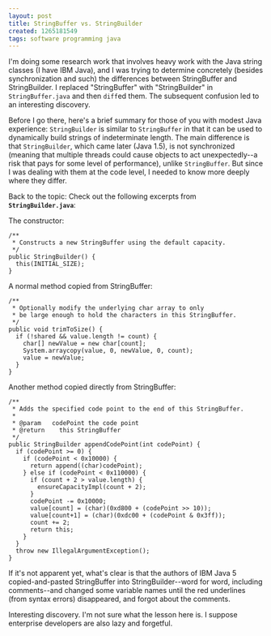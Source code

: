 ```yaml
---
layout: post
title: StringBuffer vs. StringBuilder
created: 1265181549
tags: software programming java
---
```

I'm doing some research work that involves heavy work with the Java string classes (I have IBM Java), and I was trying to determine concretely (besides synchronization and such) the differences between StringBuffer and StringBuilder. I replaced "StringBuffer" with "StringBuilder" in <code>StringBuffer.java</code> and then <code>diff</code>ed them. The subsequent confusion led to an interesting discovery.

Before I go there, here's a brief summary for those of you with modest Java experience: `StringBuilder` is similar to `StringBuffer` in that it can be used to dynamically build strings of indeterminate length. The main difference is that `StringBuilder`, which came later (Java 1.5), is not synchronized (meaning that multiple threads could cause objects to act unexpectedly--a risk that pays for some level of performance), unlike `StringBuffer`. But since I was dealing with them at the code level, I needed to know more deeply where they differ.

Back to the topic: Check out the following excerpts from **`StringBuilder.java`**:

The constructor:

    /**
     * Constructs a new StringBuffer using the default capacity.
     */
    public StringBuilder() {
      this(INITIAL_SIZE);
    }

A normal method copied from StringBuffer:

    /**
     * Optionally modify the underlying char array to only
     * be large enough to hold the characters in this StringBuffer.
     */
    public void trimToSize() {
      if (!shared && value.length != count) {
        char[] newValue = new char[count];
        System.arraycopy(value, 0, newValue, 0, count);
        value = newValue;
      }
    }

Another method copied directly from StringBuffer:

    /**
     * Adds the specified code point to the end of this StringBuffer.
     *
     * @param   codePoint the code point
     * @return    this StringBuffer
     */
    public StringBuilder appendCodePoint(int codePoint) {
      if (codePoint >= 0) {
        if (codePoint < 0x10000) {
          return append((char)codePoint);
        } else if (codePoint < 0x110000) {
          if (count + 2 > value.length) {
            ensureCapacityImpl(count + 2);
          }
          codePoint -= 0x10000;
          value[count] = (char)(0xd800 + (codePoint >> 10));
          value[count+1] = (char)(0xdc00 + (codePoint & 0x3ff));
          count += 2;
          return this;
        }
      }
      throw new IllegalArgumentException();
    }

If it's not apparent yet, what's clear is that the authors of IBM Java 5 copied-and-pasted StringBuffer into StringBuilder--word for word, including comments--and changed some variable names until the red underlines (from syntax errors) disappeared, and forgot about the comments.

Interesting discovery. I'm not sure what the lesson here is. I suppose enterprise developers are also lazy and forgetful.

